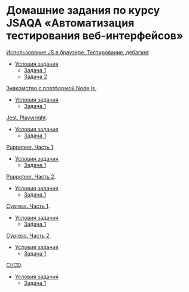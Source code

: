 # Домашние задания по курсу JSAQA «Автоматизация тестирования веб-интерфейсов»


[Использование JS в браузере. Тестирование, дебагинг](https://github.com/Elena-Yakovleva/JSAQA/blob/main/lection1/README.md).
   * [Условия задания](https://github.com/Elena-Yakovleva/JSAQA/blob/main/lection1/lection1.md)
      * [Задача 1](https://github.com/Elena-Yakovleva/JSAQA/blob/main/lection1/index.html)
      * [Задача 2](https://github.com/Elena-Yakovleva/JSAQA/blob/lection1-task2/lection1/index.html)

[Знакомство с платформой Node.js ]().
   * [Условия задания]()
      * [Задача 1]()


[Jest. Playwright]().
   * [Условия задания]()
      * [Задача 1]()


[Puppeteer. Часть 1]().
   * [Условия задания]()
      * [Задача 1]()


[Puppeteer. Часть 2]().
   * [Условия задания]()
      * [Задача 1]()

[Cypress. Часть 1]().
   * [Условия задания]()
      * [Задача 1]()

[Cypress. Часть 2]().
   * [Условия задания]()
      * [Задача 1]()

[CI/СD]().
   * [Условия задания]()
      * [Задача 1]()